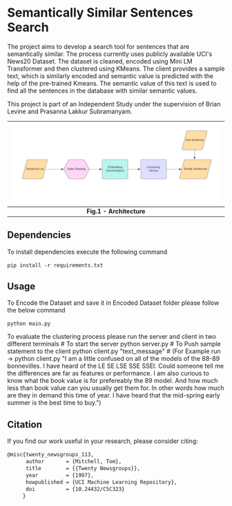 # Semantically Similar Sentences Search
The project aims to develop a search tool for sentences that are semantically similar. The process currently uses publicly available UCI's News20 Dataset. The dataset is cleaned, encoded using Mini LM Transformer and then clustered using KMeans. The client provides a sample text, which is similarly encoded and semantic value is predicted with the help of the pre-trained Kmeans. The semantic value of this text is used to find all the sentences in the database with similar semantic values.

This project is part of an Independent Study under the supervision of Brian Levine and Prasanna Lakkur Subramanyam. 


![Architecture](images/Algorithm.png)|
|:--:|
| <b> Fig.1 - Architecture</b>|

## Dependencies
To install dependencies execute the following command

    pip install -r requirements.txt

## Usage
To Encode the Dataset and save it in Encoded Dataset folder please follow the below command 

    python main.py

To evaluate the clustering process please run the server and client in two different terminals
    # To start the server
    python server.py
    # To Push sample statement to the client 
    python client.py "text_message" 
    # (For Example run -> python client.py "I am a little confused on all of the models of the 88-89 bonnevilles. I have heard of the LE SE LSE SSE SSEI. Could someone tell me the differences are far as features or performance. I am also curious to know what the book value is for prefereably the 89 model. And how much less than book value can you usually get them for. In other words how much are they in demand this time of year. I have heard that the mid-spring early summer is the best time to buy.")

## Citation
If you find our work useful in your research, please consider citing:  

    @misc{twenty_newsgroups_113,
          author       = {Mitchell, Tom},
          title        = {{Twenty Newsgroups}},
          year         = {1997},
          howpublished = {UCI Machine Learning Repository},
          doi          = {10.24432/C5C323}
         }
